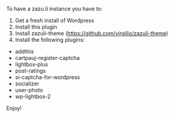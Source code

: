 To have a zazu.li instance you have to:

1. Get a fresh install of Wordpress
2. Install this plugin
3. Install zazuli-theme (https://github.com/virgilio/zazuli-theme)
4. Install the following plugins:

* addthis
* cartpauj-register-captcha
* lightbox-plus
* post-ratings
* si-captcha-for-wordpress
* socializer
* user-photo
* wp-lightbox-2

Enjoy!
